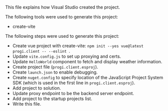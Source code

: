 This file explains how Visual Studio created the project.

The following tools were used to generate this project:
- create-vite

The following steps were used to generate this project:
- Create vue project with create-vite: `npm init --yes vue@latest progi.client -- --eslint `.
- Update `vite.config.js` to set up proxying and certs.
- Update `HelloWorld` component to fetch and display weather information.
- Create project file (`progi.client.esproj`).
- Create `launch.json` to enable debugging.
- Create `nuget.config` to specify location of the JavaScript Project System SDK (which is used in the first line in `progi.client.esproj`).
- Add project to solution.
- Update proxy endpoint to be the backend server endpoint.
- Add project to the startup projects list.
- Write this file.

